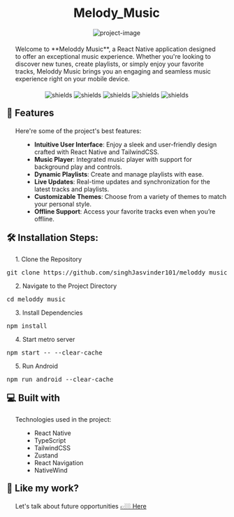 <h1 align="center" id="title" style="margin-top: 20px; margin-bottom: 20px;">Melody_Music</h1>

<p align="center" style="margin-bottom: 20px;"><img src="https://socialify.git.ci/singhJasvinder101/melody_music/image?font=Raleway&amp;language=1&amp;name=1&amp;owner=1&amp;pattern=Plus&amp;theme=Light" alt="project-image"></p>

<p id="description" style="margin-left: 20px; margin-right: 20px; margin-bottom: 20px;">Welcome to **Meloddy Music**, a React Native application designed to offer an exceptional music experience. Whether you're looking to discover new tunes, create playlists, or simply enjoy your favorite tracks, Meloddy Music brings you an engaging and seamless music experience right on your mobile device.</p>

<p align="center" style="margin-bottom: 20px;">
  <img src="https://img.shields.io/github/stars/singhJasvinder101/melody_music?color=232323&amp;label=melody_music&amp;logo=github&amp;labelColor=232323" alt="shields">
  <img src="https://img.shields.io/badge/singhJasvinder101-b820f9?labelColor=b820f9&amp;logo=githubsponsors&amp;logoColor=fff" alt="shields">
  <img src="https://img.shields.io/github/stars/singhJasvinder101/melody_music.svg" alt="shields">
  <img src="https://img.shields.io/github/forks/singhJasvinder101/melody_music.svg" alt="shields">
  <img src="https://img.shields.io/github/issues/singhJasvinder101/melody_music.svg" alt="shields">
</p>

<h2 style="margin-top: 20px; margin-bottom: 20px;">🧐 Features</h2>

<p style="margin-left: 20px; margin-right: 20px;">Here're some of the project's best features:</p>

<ul style="margin-left: 40px;">
  <li><strong>Intuitive User Interface</strong>: Enjoy a sleek and user-friendly design crafted with React Native and TailwindCSS.</li>
  <li><strong>Music Player</strong>: Integrated music player with support for background play and controls.</li>
  <li><strong>Dynamic Playlists</strong>: Create and manage playlists with ease.</li>
  <li><strong>Live Updates</strong>: Real-time updates and synchronization for the latest tracks and playlists.</li>
  <li><strong>Customizable Themes</strong>: Choose from a variety of themes to match your personal style.</li>
  <li><strong>Offline Support</strong>: Access your favorite tracks even when you’re offline.</li>
</ul>

<h2 style="margin-top: 20px; margin-bottom: 20px;">🛠️ Installation Steps:</h2>

<p style="margin-left: 20px; margin-right: 20px;">1. Clone the Repository</p>

<pre>
git clone https://github.com/singhJasvinder101/meloddy_music.git
</pre>

<p style="margin-left: 20px; margin-right: 20px;">2. Navigate to the Project Directory</p>

<pre>
cd meloddy_music
</pre>

<p style="margin-left: 20px; margin-right: 20px;">3. Install Dependencies</p>

<pre>
npm install
</pre>

<p style="margin-left: 20px; margin-right: 20px;">4. Start metro server</p>

<pre>
npm start -- --clear-cache
</pre>

<p style="margin-left: 20px; margin-right: 20px;">5. Run Android</p>

<pre>
npm run android --clear-cache
</pre>

<h2 style="margin-top: 20px; margin-bottom: 20px;">💻 Built with</h2>

<p style="margin-left: 20px; margin-right: 20px;">Technologies used in the project:</p>

<ul style="margin-left: 40px;">
  <li>React Native</li>
  <li>TypeScript</li>
  <li>TailwindCSS</li>
  <li>Zustand</li>
  <li>React Navigation</li>
  <li>NativeWind</li>
</ul>

<h2 style="margin-top: 20px; margin-bottom: 20px;">💖 Like my work?</h2>

<p style="margin-left: 20px; margin-right: 20px;">Let's talk about future opportunities <a href="https://jasvinder-portfolio.netlify.app/">👉🏼 Here</a></p>
